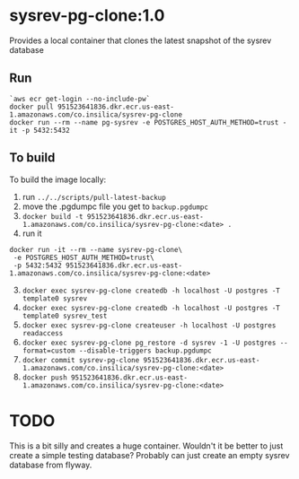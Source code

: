 # sysrev-pg-clone:1.0
Provides a local container that clones the latest snapshot of the sysrev database

## Run
```
`aws ecr get-login --no-include-pw`
docker pull 951523641836.dkr.ecr.us-east-1.amazonaws.com/co.insilica/sysrev-pg-clone
docker run --rm --name pg-sysrev -e POSTGRES_HOST_AUTH_METHOD=trust -it -p 5432:5432
```

## To build
To build the image locally:
1. run `../../scripts/pull-latest-backup`
2. move the .pgdumpc file you get to `backup.pgdumpc`
2. `docker build -t 951523641836.dkr.ecr.us-east-1.amazonaws.com/co.insilica/sysrev-pg-clone:<date> .`
3. run it  
```
docker run -it --rm --name sysrev-pg-clone\
 -e POSTGRES_HOST_AUTH_METHOD=trust\
 -p 5432:5432 951523641836.dkr.ecr.us-east-1.amazonaws.com/co.insilica/sysrev-pg-clone:<date>
 ```
3. `docker exec sysrev-pg-clone createdb -h localhost -U postgres -T template0 sysrev`
4. `docker exec sysrev-pg-clone createdb -h localhost -U postgres -T template0 sysrev_test`
5. `docker exec sysrev-pg-clone createuser -h localhost -U postgres readaccess`
6. `docker exec sysrev-pg-clone pg_restore -d sysrev -1 -U postgres --format=custom --disable-triggers backup.pgdumpc`
7. `docker commit sysrev-pg-clone 951523641836.dkr.ecr.us-east-1.amazonaws.com/co.insilica/sysrev-pg-clone:<date>`
8. `docker push 951523641836.dkr.ecr.us-east-1.amazonaws.com/co.insilica/sysrev-pg-clone:<date>`

# TODO
This is a bit silly and creates a huge container.  Wouldn't it be better to just create a simple testing database?  Probably can just create an empty sysrev database from flyway.
